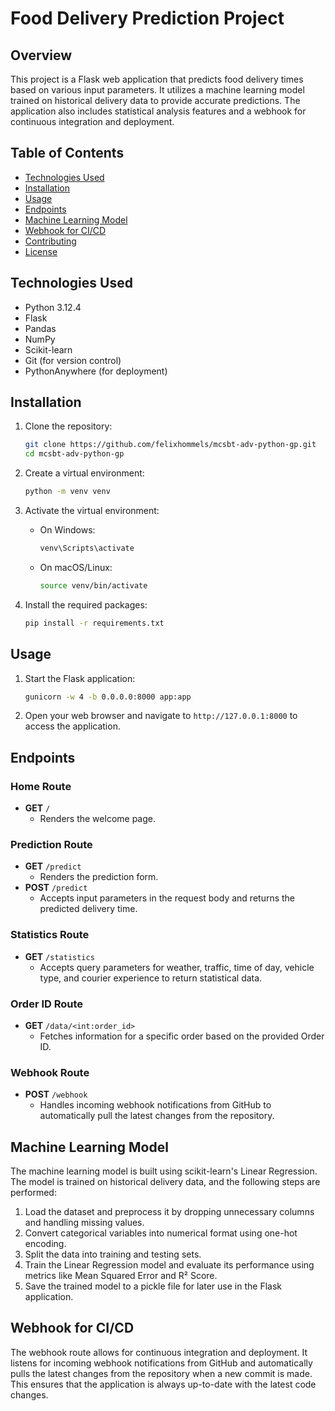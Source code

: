 # Food Delivery Prediction Project

## Overview

This project is a Flask web application that predicts food delivery times based on various input parameters. It utilizes a machine learning model trained on historical delivery data to provide accurate predictions. The application also includes statistical analysis features and a webhook for continuous integration and deployment.

## Table of Contents

- [Technologies Used](#technologies-used)
- [Installation](#installation)
- [Usage](#usage)
- [Endpoints](#endpoints)
- [Machine Learning Model](#machine-learning-model)
- [Webhook for CI/CD](#webhook-for-cicd)
- [Contributing](#contributing)
- [License](#license)

## Technologies Used

- Python 3.12.4
- Flask
- Pandas
- NumPy
- Scikit-learn
- Git (for version control)
- PythonAnywhere (for deployment)

## Installation

1. Clone the repository:

   ```bash
   git clone https://github.com/felixhommels/mcsbt-adv-python-gp.git
   cd mcsbt-adv-python-gp
   ```

2. Create a virtual environment:

   ```bash
   python -m venv venv
   ```

3. Activate the virtual environment:

   - On Windows:
     ```bash
     venv\Scripts\activate
     ```
   - On macOS/Linux:
     ```bash
     source venv/bin/activate
     ```

4. Install the required packages:
   ```bash
   pip install -r requirements.txt
   ```

## Usage

1. Start the Flask application:

   ```bash
   gunicorn -w 4 -b 0.0.0.0:8000 app:app
   ```

2. Open your web browser and navigate to `http://127.0.0.1:8000` to access the application.

## Endpoints

### Home Route

- **GET** `/`
  - Renders the welcome page.

### Prediction Route

- **GET** `/predict`
  - Renders the prediction form.
- **POST** `/predict`
  - Accepts input parameters in the request body and returns the predicted delivery time.

### Statistics Route

- **GET** `/statistics`
  - Accepts query parameters for weather, traffic, time of day, vehicle type, and courier experience to return statistical data.

### Order ID Route

- **GET** `/data/<int:order_id>`
  - Fetches information for a specific order based on the provided Order ID.

### Webhook Route

- **POST** `/webhook`
  - Handles incoming webhook notifications from GitHub to automatically pull the latest changes from the repository.

## Machine Learning Model

The machine learning model is built using scikit-learn's Linear Regression. The model is trained on historical delivery data, and the following steps are performed:

1. Load the dataset and preprocess it by dropping unnecessary columns and handling missing values.
2. Convert categorical variables into numerical format using one-hot encoding.
3. Split the data into training and testing sets.
4. Train the Linear Regression model and evaluate its performance using metrics like Mean Squared Error and R² Score.
5. Save the trained model to a pickle file for later use in the Flask application.

## Webhook for CI/CD

The webhook route allows for continuous integration and deployment. It listens for incoming webhook notifications from GitHub and automatically pulls the latest changes from the repository when a new commit is made. This ensures that the application is always up-to-date with the latest code changes.
